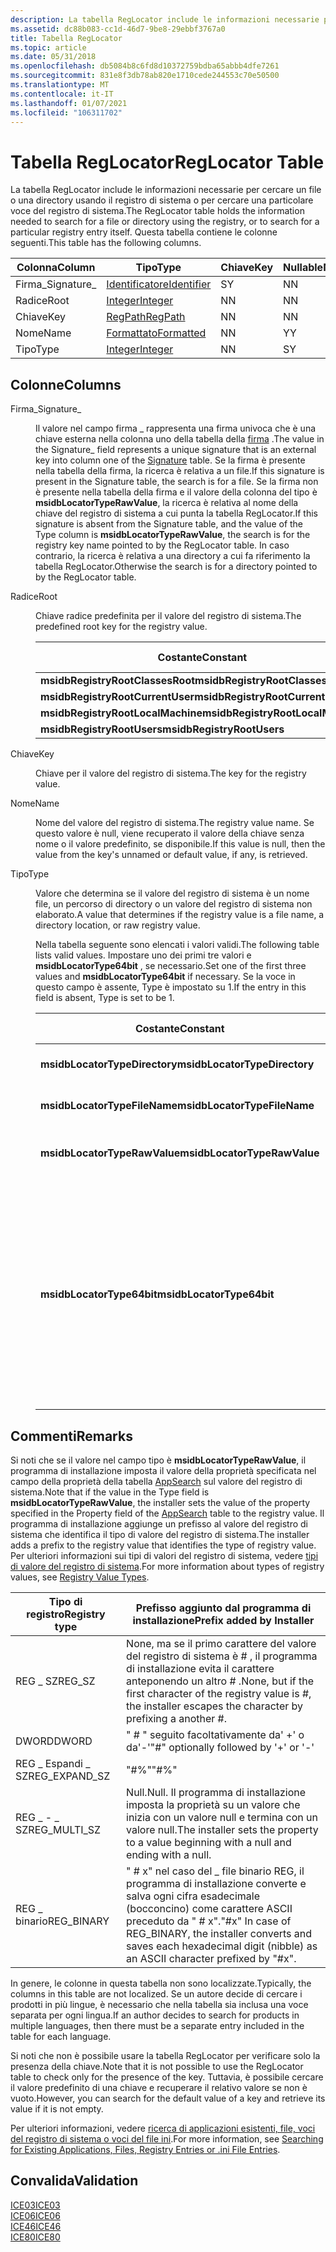 ```yaml
---
description: La tabella RegLocator include le informazioni necessarie per cercare un file o una directory usando il registro di sistema o per cercare una particolare voce del registro di sistema. Questa tabella contiene le colonne seguenti.
ms.assetid: dc88b083-cc1d-46d7-9be8-29ebbf3767a0
title: Tabella RegLocator
ms.topic: article
ms.date: 05/31/2018
ms.openlocfilehash: db5084b8c6fd8d10372759bdba65abbb4dfe7261
ms.sourcegitcommit: 831e8f3db78ab820e1710cede244553c70e50500
ms.translationtype: MT
ms.contentlocale: it-IT
ms.lasthandoff: 01/07/2021
ms.locfileid: "106311702"
---
```

# <a name="reglocator-table"></a><span data-ttu-id="542fb-104">Tabella RegLocator</span><span class="sxs-lookup"><span data-stu-id="542fb-104">RegLocator Table</span></span>

<span data-ttu-id="542fb-105">La tabella RegLocator include le informazioni necessarie per cercare un file o una directory usando il registro di sistema o per cercare una particolare voce del registro di sistema.</span><span class="sxs-lookup"><span data-stu-id="542fb-105">The RegLocator table holds the information needed to search for a file or directory using the registry, or to search for a particular registry entry itself.</span></span> <span data-ttu-id="542fb-106">Questa tabella contiene le colonne seguenti.</span><span class="sxs-lookup"><span data-stu-id="542fb-106">This table has the following columns.</span></span>



| <span data-ttu-id="542fb-107">Colonna</span><span class="sxs-lookup"><span data-stu-id="542fb-107">Column</span></span>      | <span data-ttu-id="542fb-108">Tipo</span><span class="sxs-lookup"><span data-stu-id="542fb-108">Type</span></span>                         | <span data-ttu-id="542fb-109">Chiave</span><span class="sxs-lookup"><span data-stu-id="542fb-109">Key</span></span> | <span data-ttu-id="542fb-110">Nullable</span><span class="sxs-lookup"><span data-stu-id="542fb-110">Nullable</span></span> |
|-------------|------------------------------|-----|----------|
| <span data-ttu-id="542fb-111">Firma\_</span><span class="sxs-lookup"><span data-stu-id="542fb-111">Signature\_</span></span> | [<span data-ttu-id="542fb-112">Identificatore</span><span class="sxs-lookup"><span data-stu-id="542fb-112">Identifier</span></span>](identifier.md) | <span data-ttu-id="542fb-113">S</span><span class="sxs-lookup"><span data-stu-id="542fb-113">Y</span></span>   | <span data-ttu-id="542fb-114">N</span><span class="sxs-lookup"><span data-stu-id="542fb-114">N</span></span>        |
| <span data-ttu-id="542fb-115">Radice</span><span class="sxs-lookup"><span data-stu-id="542fb-115">Root</span></span>        | [<span data-ttu-id="542fb-116">Integer</span><span class="sxs-lookup"><span data-stu-id="542fb-116">Integer</span></span>](integer.md)       | <span data-ttu-id="542fb-117">N</span><span class="sxs-lookup"><span data-stu-id="542fb-117">N</span></span>   | <span data-ttu-id="542fb-118">N</span><span class="sxs-lookup"><span data-stu-id="542fb-118">N</span></span>        |
| <span data-ttu-id="542fb-119">Chiave</span><span class="sxs-lookup"><span data-stu-id="542fb-119">Key</span></span>         | [<span data-ttu-id="542fb-120">RegPath</span><span class="sxs-lookup"><span data-stu-id="542fb-120">RegPath</span></span>](regpath.md)       | <span data-ttu-id="542fb-121">N</span><span class="sxs-lookup"><span data-stu-id="542fb-121">N</span></span>   | <span data-ttu-id="542fb-122">N</span><span class="sxs-lookup"><span data-stu-id="542fb-122">N</span></span>        |
| <span data-ttu-id="542fb-123">Nome</span><span class="sxs-lookup"><span data-stu-id="542fb-123">Name</span></span>        | [<span data-ttu-id="542fb-124">Formattato</span><span class="sxs-lookup"><span data-stu-id="542fb-124">Formatted</span></span>](formatted.md)   | <span data-ttu-id="542fb-125">N</span><span class="sxs-lookup"><span data-stu-id="542fb-125">N</span></span>   | <span data-ttu-id="542fb-126">Y</span><span class="sxs-lookup"><span data-stu-id="542fb-126">Y</span></span>        |
| <span data-ttu-id="542fb-127">Tipo</span><span class="sxs-lookup"><span data-stu-id="542fb-127">Type</span></span>        | [<span data-ttu-id="542fb-128">Integer</span><span class="sxs-lookup"><span data-stu-id="542fb-128">Integer</span></span>](integer.md)       | <span data-ttu-id="542fb-129">N</span><span class="sxs-lookup"><span data-stu-id="542fb-129">N</span></span>   | <span data-ttu-id="542fb-130">S</span><span class="sxs-lookup"><span data-stu-id="542fb-130">Y</span></span>        |



 

## <a name="columns"></a><span data-ttu-id="542fb-131">Colonne</span><span class="sxs-lookup"><span data-stu-id="542fb-131">Columns</span></span>

<dl> <dt>

<span data-ttu-id="542fb-132"><span id="Signature_"></span><span id="signature_"></span><span id="SIGNATURE_"></span>Firma\_</span><span class="sxs-lookup"><span data-stu-id="542fb-132"><span id="Signature_"></span><span id="signature_"></span><span id="SIGNATURE_"></span>Signature\_</span></span>
</dt> <dd>

<span data-ttu-id="542fb-133">Il valore nel campo firma \_ rappresenta una firma univoca che è una chiave esterna nella colonna uno della tabella della [firma](signature-table.md) .</span><span class="sxs-lookup"><span data-stu-id="542fb-133">The value in the Signature\_ field represents a unique signature that is an external key into column one of the [Signature](signature-table.md) table.</span></span> <span data-ttu-id="542fb-134">Se la firma è presente nella tabella della firma, la ricerca è relativa a un file.</span><span class="sxs-lookup"><span data-stu-id="542fb-134">If this signature is present in the Signature table, the search is for a file.</span></span> <span data-ttu-id="542fb-135">Se la firma non è presente nella tabella della firma e il valore della colonna del tipo è **msidbLocatorTypeRawValue**, la ricerca è relativa al nome della chiave del registro di sistema a cui punta la tabella RegLocator.</span><span class="sxs-lookup"><span data-stu-id="542fb-135">If this signature is absent from the Signature table, and the value of the Type column is **msidbLocatorTypeRawValue**, the search is for the registry key name pointed to by the RegLocator table.</span></span> <span data-ttu-id="542fb-136">In caso contrario, la ricerca è relativa a una directory a cui fa riferimento la tabella RegLocator.</span><span class="sxs-lookup"><span data-stu-id="542fb-136">Otherwise the search is for a directory pointed to by the RegLocator table.</span></span>

</dd> <dt>

<span data-ttu-id="542fb-137"><span id="Root"></span><span id="root"></span><span id="ROOT"></span>Radice</span><span class="sxs-lookup"><span data-stu-id="542fb-137"><span id="Root"></span><span id="root"></span><span id="ROOT"></span>Root</span></span>
</dt> <dd>

<span data-ttu-id="542fb-138">Chiave radice predefinita per il valore del registro di sistema.</span><span class="sxs-lookup"><span data-stu-id="542fb-138">The predefined root key for the registry value.</span></span>



| <span data-ttu-id="542fb-139">Costante</span><span class="sxs-lookup"><span data-stu-id="542fb-139">Constant</span></span>                          | <span data-ttu-id="542fb-140">Valore esadecimale</span><span class="sxs-lookup"><span data-stu-id="542fb-140">Hexadecimal</span></span> | <span data-ttu-id="542fb-141">Decimal</span><span class="sxs-lookup"><span data-stu-id="542fb-141">Decimal</span></span> | <span data-ttu-id="542fb-142">Chiave radice</span><span class="sxs-lookup"><span data-stu-id="542fb-142">Root key</span></span>             |
|-----------------------------------|-------------|---------|----------------------|
| <span data-ttu-id="542fb-143">**msidbRegistryRootClassesRoot**</span><span class="sxs-lookup"><span data-stu-id="542fb-143">**msidbRegistryRootClassesRoot**</span></span>  | <span data-ttu-id="542fb-144">0x000</span><span class="sxs-lookup"><span data-stu-id="542fb-144">0x000</span></span>       | <span data-ttu-id="542fb-145">0</span><span class="sxs-lookup"><span data-stu-id="542fb-145">0</span></span>       | <span data-ttu-id="542fb-146">HKEY\_CLASSI\_RADICE</span><span class="sxs-lookup"><span data-stu-id="542fb-146">HKEY\_CLASSES\_ROOT</span></span>  |
| <span data-ttu-id="542fb-147">**msidbRegistryRootCurrentUser**</span><span class="sxs-lookup"><span data-stu-id="542fb-147">**msidbRegistryRootCurrentUser**</span></span>  | <span data-ttu-id="542fb-148">0x001</span><span class="sxs-lookup"><span data-stu-id="542fb-148">0x001</span></span>       | <span data-ttu-id="542fb-149">1</span><span class="sxs-lookup"><span data-stu-id="542fb-149">1</span></span>       | <span data-ttu-id="542fb-150">HKEY\_CORRENTE\_UTENTE</span><span class="sxs-lookup"><span data-stu-id="542fb-150">HKEY\_CURRENT\_USER</span></span>  |
| <span data-ttu-id="542fb-151">**msidbRegistryRootLocalMachine**</span><span class="sxs-lookup"><span data-stu-id="542fb-151">**msidbRegistryRootLocalMachine**</span></span> | <span data-ttu-id="542fb-152">0x002</span><span class="sxs-lookup"><span data-stu-id="542fb-152">0x002</span></span>       | <span data-ttu-id="542fb-153">2</span><span class="sxs-lookup"><span data-stu-id="542fb-153">2</span></span>       | <span data-ttu-id="542fb-154">HKEY\_LOCALE\_MACCHINA</span><span class="sxs-lookup"><span data-stu-id="542fb-154">HKEY\_LOCAL\_MACHINE</span></span> |
| <span data-ttu-id="542fb-155">**msidbRegistryRootUsers**</span><span class="sxs-lookup"><span data-stu-id="542fb-155">**msidbRegistryRootUsers**</span></span>        | <span data-ttu-id="542fb-156">0x003</span><span class="sxs-lookup"><span data-stu-id="542fb-156">0x003</span></span>       | <span data-ttu-id="542fb-157">3</span><span class="sxs-lookup"><span data-stu-id="542fb-157">3</span></span>       | <span data-ttu-id="542fb-158">HKEY\_UTENTI</span><span class="sxs-lookup"><span data-stu-id="542fb-158">HKEY\_USERS</span></span>          |



 

</dd> <dt>

<span data-ttu-id="542fb-159"><span id="Key"></span><span id="key"></span><span id="KEY"></span>Chiave</span><span class="sxs-lookup"><span data-stu-id="542fb-159"><span id="Key"></span><span id="key"></span><span id="KEY"></span>Key</span></span>
</dt> <dd>

<span data-ttu-id="542fb-160">Chiave per il valore del registro di sistema.</span><span class="sxs-lookup"><span data-stu-id="542fb-160">The key for the registry value.</span></span>

</dd> <dt>

<span data-ttu-id="542fb-161"><span id="Name"></span><span id="name"></span><span id="NAME"></span>Nome</span><span class="sxs-lookup"><span data-stu-id="542fb-161"><span id="Name"></span><span id="name"></span><span id="NAME"></span>Name</span></span>
</dt> <dd>

<span data-ttu-id="542fb-162">Nome del valore del registro di sistema.</span><span class="sxs-lookup"><span data-stu-id="542fb-162">The registry value name.</span></span> <span data-ttu-id="542fb-163">Se questo valore è null, viene recuperato il valore della chiave senza nome o il valore predefinito, se disponibile.</span><span class="sxs-lookup"><span data-stu-id="542fb-163">If this value is null, then the value from the key's unnamed or default value, if any, is retrieved.</span></span>

</dd> <dt>

<span data-ttu-id="542fb-164"><span id="Type"></span><span id="type"></span><span id="TYPE"></span>Tipo</span><span class="sxs-lookup"><span data-stu-id="542fb-164"><span id="Type"></span><span id="type"></span><span id="TYPE"></span>Type</span></span>
</dt> <dd>

<span data-ttu-id="542fb-165">Valore che determina se il valore del registro di sistema è un nome file, un percorso di directory o un valore del registro di sistema non elaborato.</span><span class="sxs-lookup"><span data-stu-id="542fb-165">A value that determines if the registry value is a file name, a directory location, or raw registry value.</span></span>

<span data-ttu-id="542fb-166">Nella tabella seguente sono elencati i valori validi.</span><span class="sxs-lookup"><span data-stu-id="542fb-166">The following table lists valid values.</span></span> <span data-ttu-id="542fb-167">Impostare uno dei primi tre valori e **msidbLocatorType64bit** , se necessario.</span><span class="sxs-lookup"><span data-stu-id="542fb-167">Set one of the first three values and **msidbLocatorType64bit** if necessary.</span></span> <span data-ttu-id="542fb-168">Se la voce in questo campo è assente, Type è impostato su 1.</span><span class="sxs-lookup"><span data-stu-id="542fb-168">If the entry in this field is absent, Type is set to be 1.</span></span>



| <span data-ttu-id="542fb-169">Costante</span><span class="sxs-lookup"><span data-stu-id="542fb-169">Constant</span></span>                      | <span data-ttu-id="542fb-170">Valore esadecimale</span><span class="sxs-lookup"><span data-stu-id="542fb-170">Hexadecimal</span></span> | <span data-ttu-id="542fb-171">Decimal</span><span class="sxs-lookup"><span data-stu-id="542fb-171">Decimal</span></span> | <span data-ttu-id="542fb-172">Descrizione</span><span class="sxs-lookup"><span data-stu-id="542fb-172">Description</span></span>                                                                                                                                                        |
|-------------------------------|-------------|---------|--------------------------------------------------------------------------------------------------------------------------------------------------------------------|
| <span data-ttu-id="542fb-173">**msidbLocatorTypeDirectory**</span><span class="sxs-lookup"><span data-stu-id="542fb-173">**msidbLocatorTypeDirectory**</span></span> | <span data-ttu-id="542fb-174">0x000</span><span class="sxs-lookup"><span data-stu-id="542fb-174">0x000</span></span>       | <span data-ttu-id="542fb-175">0</span><span class="sxs-lookup"><span data-stu-id="542fb-175">0</span></span>       | <span data-ttu-id="542fb-176">Il percorso della chiave è una directory.</span><span class="sxs-lookup"><span data-stu-id="542fb-176">Key path is a directory.</span></span>                                                                                                                                           |
| <span data-ttu-id="542fb-177">**msidbLocatorTypeFileName**</span><span class="sxs-lookup"><span data-stu-id="542fb-177">**msidbLocatorTypeFileName**</span></span>  | <span data-ttu-id="542fb-178">0x001</span><span class="sxs-lookup"><span data-stu-id="542fb-178">0x001</span></span>       | <span data-ttu-id="542fb-179">1</span><span class="sxs-lookup"><span data-stu-id="542fb-179">1</span></span>       | <span data-ttu-id="542fb-180">Il percorso della chiave è un nome di file.</span><span class="sxs-lookup"><span data-stu-id="542fb-180">Key path is a file name.</span></span>                                                                                                                                           |
| <span data-ttu-id="542fb-181">**msidbLocatorTypeRawValue**</span><span class="sxs-lookup"><span data-stu-id="542fb-181">**msidbLocatorTypeRawValue**</span></span>  | <span data-ttu-id="542fb-182">0x002</span><span class="sxs-lookup"><span data-stu-id="542fb-182">0x002</span></span>       | <span data-ttu-id="542fb-183">2</span><span class="sxs-lookup"><span data-stu-id="542fb-183">2</span></span>       | <span data-ttu-id="542fb-184">Il percorso della chiave è un valore del registro di sistema.</span><span class="sxs-lookup"><span data-stu-id="542fb-184">Key path is a registry value.</span></span>                                                                                                                                      |
| <span data-ttu-id="542fb-185">**msidbLocatorType64bit**</span><span class="sxs-lookup"><span data-stu-id="542fb-185">**msidbLocatorType64bit**</span></span>     | <span data-ttu-id="542fb-186">0x010</span><span class="sxs-lookup"><span data-stu-id="542fb-186">0x010</span></span>       | <span data-ttu-id="542fb-187">16</span><span class="sxs-lookup"><span data-stu-id="542fb-187">16</span></span>      | <span data-ttu-id="542fb-188">Impostare questo bit in modo che il programma di installazione cerchi la parte del registro di sistema a 64 bit.</span><span class="sxs-lookup"><span data-stu-id="542fb-188">Set this bit to have the installer search the 64-bit portion of the registry.</span></span> <span data-ttu-id="542fb-189">Non impostare questo bit per fare in modo che il programma di installazione cerchi la parte del registro di sistema a 32 bit.</span><span class="sxs-lookup"><span data-stu-id="542fb-189">Do not set this bit to have the installer search the 32-bit portion of the registry.</span></span> |



 

</dd> </dl>

## <a name="remarks"></a><span data-ttu-id="542fb-190">Commenti</span><span class="sxs-lookup"><span data-stu-id="542fb-190">Remarks</span></span>

<span data-ttu-id="542fb-191">Si noti che se il valore nel campo tipo è **msidbLocatorTypeRawValue**, il programma di installazione imposta il valore della proprietà specificata nel campo della proprietà della tabella [AppSearch](appsearch-table.md) sul valore del registro di sistema.</span><span class="sxs-lookup"><span data-stu-id="542fb-191">Note that if the value in the Type field is **msidbLocatorTypeRawValue**, the installer sets the value of the property specified in the Property field of the [AppSearch](appsearch-table.md) table to the registry value.</span></span> <span data-ttu-id="542fb-192">Il programma di installazione aggiunge un prefisso al valore del registro di sistema che identifica il tipo di valore del registro di sistema.</span><span class="sxs-lookup"><span data-stu-id="542fb-192">The installer adds a prefix to the registry value that identifies the type of registry value.</span></span> <span data-ttu-id="542fb-193">Per ulteriori informazioni sui tipi di valori del registro di sistema, vedere [tipi di valore del registro di sistema](../sysinfo/registry-value-types.md).</span><span class="sxs-lookup"><span data-stu-id="542fb-193">For more information about types of registry values, see [Registry Value Types](../sysinfo/registry-value-types.md).</span></span>



| <span data-ttu-id="542fb-194">Tipo di registro</span><span class="sxs-lookup"><span data-stu-id="542fb-194">Registry type</span></span>   | <span data-ttu-id="542fb-195">Prefisso aggiunto dal programma di installazione</span><span class="sxs-lookup"><span data-stu-id="542fb-195">Prefix added by Installer</span></span>                                                                                                               |
|-----------------|-----------------------------------------------------------------------------------------------------------------------------------------|
| <span data-ttu-id="542fb-196">REG \_ SZ</span><span class="sxs-lookup"><span data-stu-id="542fb-196">REG\_SZ</span></span>         | <span data-ttu-id="542fb-197">None, ma se il primo carattere del valore del registro di sistema è \# , il programma di installazione evita il carattere anteponendo un altro \# .</span><span class="sxs-lookup"><span data-stu-id="542fb-197">None, but if the first character of the registry value is \#, the installer escapes the character by prefixing a another \#.</span></span>            |
| <span data-ttu-id="542fb-198">DWORD</span><span class="sxs-lookup"><span data-stu-id="542fb-198">DWORD</span></span>           | <span data-ttu-id="542fb-199">" \# " seguito facoltativamente da' +' o da'-'</span><span class="sxs-lookup"><span data-stu-id="542fb-199">"\#" optionally followed by '+' or '-'</span></span>                                                                                                  |
| <span data-ttu-id="542fb-200">REG \_ Espandi \_ SZ</span><span class="sxs-lookup"><span data-stu-id="542fb-200">REG\_EXPAND\_SZ</span></span> | <span data-ttu-id="542fb-201">"\#%"</span><span class="sxs-lookup"><span data-stu-id="542fb-201">"\#%"</span></span>                                                                                                                                   |
| <span data-ttu-id="542fb-202">REG \_ - \_ SZ</span><span class="sxs-lookup"><span data-stu-id="542fb-202">REG\_MULTI\_SZ</span></span>  | <span data-ttu-id="542fb-203">Null.</span><span class="sxs-lookup"><span data-stu-id="542fb-203">Null.</span></span> <span data-ttu-id="542fb-204">Il programma di installazione imposta la proprietà su un valore che inizia con un valore null e termina con un valore null.</span><span class="sxs-lookup"><span data-stu-id="542fb-204">The installer sets the property to a value beginning with a null and ending with a null.</span></span>                                          |
| <span data-ttu-id="542fb-205">REG \_ binario</span><span class="sxs-lookup"><span data-stu-id="542fb-205">REG\_BINARY</span></span>     | <span data-ttu-id="542fb-206">" \# x" nel caso del \_ file binario REG, il programma di installazione converte e salva ogni cifra esadecimale (bocconcino) come carattere ASCII preceduto da " \# x".</span><span class="sxs-lookup"><span data-stu-id="542fb-206">"\#x" In case of REG\_BINARY, the installer converts and saves each hexadecimal digit (nibble) as an ASCII character prefixed by "\#x".</span></span> |



 

<span data-ttu-id="542fb-207">In genere, le colonne in questa tabella non sono localizzate.</span><span class="sxs-lookup"><span data-stu-id="542fb-207">Typically, the columns in this table are not localized.</span></span> <span data-ttu-id="542fb-208">Se un autore decide di cercare i prodotti in più lingue, è necessario che nella tabella sia inclusa una voce separata per ogni lingua.</span><span class="sxs-lookup"><span data-stu-id="542fb-208">If an author decides to search for products in multiple languages, then there must be a separate entry included in the table for each language.</span></span>

<span data-ttu-id="542fb-209">Si noti che non è possibile usare la tabella RegLocator per verificare solo la presenza della chiave.</span><span class="sxs-lookup"><span data-stu-id="542fb-209">Note that it is not possible to use the RegLocator table to check only for the presence of the key.</span></span> <span data-ttu-id="542fb-210">Tuttavia, è possibile cercare il valore predefinito di una chiave e recuperare il relativo valore se non è vuoto.</span><span class="sxs-lookup"><span data-stu-id="542fb-210">However, you can search for the default value of a key and retrieve its value if it is not empty.</span></span>

<span data-ttu-id="542fb-211">Per ulteriori informazioni, vedere [ricerca di applicazioni esistenti, file, voci del registro di sistema o voci del file ini](searching-for-existing-applications-files-registry-entries-or--ini-file-entries.md).</span><span class="sxs-lookup"><span data-stu-id="542fb-211">For more information, see [Searching for Existing Applications, Files, Registry Entries or .ini File Entries](searching-for-existing-applications-files-registry-entries-or--ini-file-entries.md).</span></span>

## <a name="validation"></a><span data-ttu-id="542fb-212">Convalida</span><span class="sxs-lookup"><span data-stu-id="542fb-212">Validation</span></span>

<dl>

[<span data-ttu-id="542fb-213">ICE03</span><span class="sxs-lookup"><span data-stu-id="542fb-213">ICE03</span></span>](ice03.md)  
[<span data-ttu-id="542fb-214">ICE06</span><span class="sxs-lookup"><span data-stu-id="542fb-214">ICE06</span></span>](ice06.md)  
[<span data-ttu-id="542fb-215">ICE46</span><span class="sxs-lookup"><span data-stu-id="542fb-215">ICE46</span></span>](ice46.md)  
[<span data-ttu-id="542fb-216">ICE80</span><span class="sxs-lookup"><span data-stu-id="542fb-216">ICE80</span></span>](ice80.md)  
</dl>

 

 
